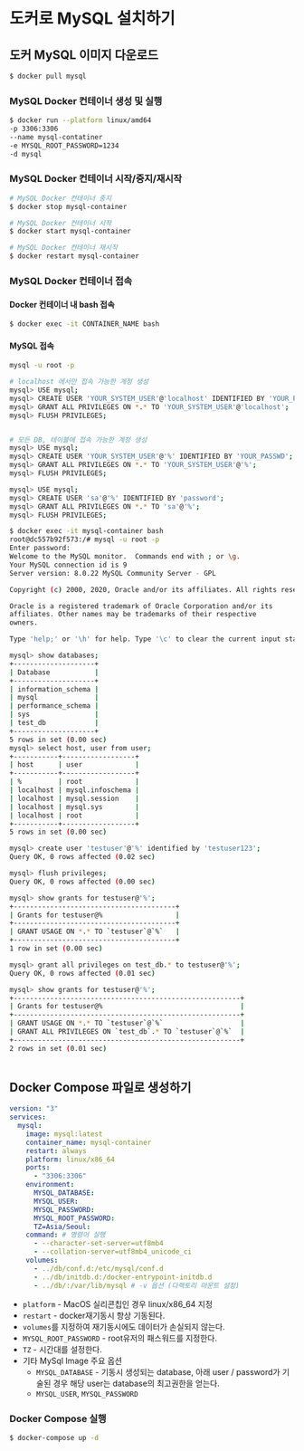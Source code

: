 # 도커로 MySQL 설치하기

## 도커 MySQL 이미지 다운로드

```bash
$ docker pull mysql
```

### MySQL Docker 컨테이너 생성 및 실행

```bash
$ docker run --platform linux/amd64
-p 3306:3306
--name mysql-contatiner
-e MYSQL_ROOT_PASSWORD=1234
-d mysql
```

### MySQL Docker 컨테이너 시작/중지/재시작

```bash
# MySQL Docker 컨테이너 중지
$ docker stop mysql-container

# MySQL Docker 컨테이너 시작
$ docker start mysql-container

# MySQL Docker 컨테이너 재시작
$ docker restart mysql-container
```

### MySQL Docker 컨테이너 접속

#### Docker 컨테이너 내 bash 접속

```bash
$ docker exec -it CONTAINER_NAME bash
```

#### MySQL 접속

```bash
mysql -u root -p

# localhost 에서만 접속 가능한 계정 생성
mysql> USE mysql;
mysql> CREATE USER 'YOUR_SYSTEM_USER'@'localhost' IDENTIFIED BY 'YOUR_PASSWD';
mysql> GRANT ALL PRIVILEGES ON *.* TO 'YOUR_SYSTEM_USER'@'localhost';
mysql> FLUSH PRIVILEGES;


# 모든 DB, 테이블에 접속 가능한 계정 생성
mysql> USE mysql;
mysql> CREATE USER 'YOUR_SYSTEM_USER'@'%' IDENTIFIED BY 'YOUR_PASSWD';
mysql> GRANT ALL PRIVILEGES ON *.* TO 'YOUR_SYSTEM_USER'@'%';
mysql> FLUSH PRIVILEGES;

mysql> USE mysql;
mysql> CREATE USER 'sa'@'%' IDENTIFIED BY 'password';
mysql> GRANT ALL PRIVILEGES ON *.* TO 'sa'@'%';
mysql> FLUSH PRIVILEGES;
```



```bash
$ docker exec -it mysql-container bash
root@dc557b92f573:/# mysql -u root -p
Enter password:
Welcome to the MySQL monitor.  Commands end with ; or \g.
Your MySQL connection id is 9
Server version: 8.0.22 MySQL Community Server - GPL

Copyright (c) 2000, 2020, Oracle and/or its affiliates. All rights reserved.

Oracle is a registered trademark of Oracle Corporation and/or its
affiliates. Other names may be trademarks of their respective
owners.

Type 'help;' or '\h' for help. Type '\c' to clear the current input statement.

mysql> show databases;
+--------------------+
| Database           |
+--------------------+
| information_schema |
| mysql              |
| performance_schema |
| sys                |
| test_db            |
+--------------------+
5 rows in set (0.00 sec)
mysql> select host, user from user;
+-----------+------------------+
| host      | user             |
+-----------+------------------+
| %         | root             |
| localhost | mysql.infoschema |
| localhost | mysql.session    |
| localhost | mysql.sys        |
| localhost | root             |
+-----------+------------------+
5 rows in set (0.00 sec)

mysql> create user 'testuser'@'%' identified by 'testuser123';
Query OK, 0 rows affected (0.02 sec)

mysql> flush privileges;
Query OK, 0 rows affected (0.00 sec)

mysql> show grants for testuser@'%';
+----------------------------------------+
| Grants for testuser@%                  |
+----------------------------------------+
| GRANT USAGE ON *.* TO `testuser`@`%`   |
+----------------------------------------+
1 row in set (0.00 sec)

mysql> grant all privileges on test_db.* to testuser@'%';
Query OK, 0 rows affected (0.01 sec)

mysql> show grants for testuser@'%';
+--------------------------------------------------------+
| Grants for testuser@%                                  |
+--------------------------------------------------------+
| GRANT USAGE ON *.* TO `testuser`@`%`                   |
| GRANT ALL PRIVILEGES ON `test_db`.* TO `testuser`@`%`  |
+--------------------------------------------------------+
2 rows in set (0.01 sec)
 
```

## Docker Compose 파일로 생성하기

```yaml
version: "3"
services:
  mysql:
    image: mysql:latest
    container_name: mysql-container
    restart: always
    platform: linux/x86_64
    ports:
      - "3306:3306"
    environment:
      MYSQL_DATABASE:
      MYSQL_USER:
      MYSQL_PASSWORD:
      MYSQL_ROOT_PASSWORD:
      TZ=Asia/Seoul:
    command: # 명령어 실행
      - --character-set-server=utf8mb4
      - --collation-server=utf8mb4_unicode_ci
    volumes:
      - ../db/conf.d:/etc/mysql/conf.d
      - ../db/initdb.d:/docker-entrypoint-initdb.d
      - ../db/:/var/lib/mysql # -v 옵션 (다렉토리 마운트 설정)
```

- `platform` - MacOS 실리콘칩인 경우 linux/x86_64 지정
- `restart` - docker재기동시 항상 기동된다.
- `volumes`를 지정하여 재기동시에도 데이터가 손실되지 않는다.
- `MYSQL_ROOT_PASSWORD` - root유저의 패스워드를 지정한다.
- `TZ` - 시간대를 설정한다.
- 기타 MySql Image 주요 옵션
  - `MYSQL_DATABASE` - 기동시 생성되는 database, 아래 user / password가 기술된 경우 해당 user는 database의 최고권한을 얻는다.
  - `MYSQL_USER`, `MYSQL_PASSWORD`

### Docker Compose 실행

```bash
$ docker-compose up -d
```

